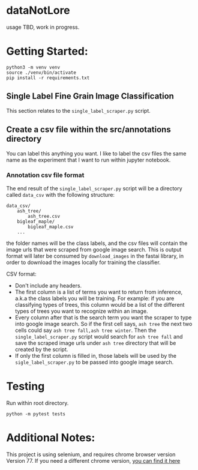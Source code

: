 # dataNotLore
usage TBD, work in progress.

# Getting Started:
```
python3 -m venv venv
source ./venv/bin/activate
pip install -r requirements.txt
```

## Single Label Fine Grain Image Classification

This section relates to the `single_label_scraper.py` script.

## Create a csv file within the src/annotations directory

You can label this anything you want. I like to label the csv files the same name as the experiment that I want to run within jupyter notebook.

### Annotation csv file format

The end result of the `single_label_scraper.py` script will be a directory called `data_csv` with the following structure:

```
data_csv/
    ash_tree/
        ash_tree.csv
    bigleaf_maple/
        bigleaf_maple.csv
    ...
```

the folder names will be the class labels, and the csv files will contain the image urls that were scraped from google image search. This is output format will later be consumed by `download_images` in the fastai library, in order to download the images locally for training the classifier.

CSV format:
- Don't include any headers.
- The first column is a list of terms you want to return from inference, a.k.a the class labels you will be training. For example: if you are classifying types of trees, this column would be a list of the different types of trees you want to recognize within an image.
- Every column after that is the search term you want the scraper to type into google image search. So if the first cell says, `ash tree` the next two cells could say `ash tree fall,ash tree winter`. Then the `single_label_scraper.py` script would search for `ash tree fall` and save the scraped image urls under `ash tree` directory that will be created by the script. 
- If only the first column is filled in, those labels will be used by the `sigle_label_scraper.py` to be passed into google image search.

# Testing
Run within root directory.
```
python -m pytest tests
```

# Additional Notes:
This project is using selenium, and requires chrome browser version Version 77. If you need a different chrome version, [you can find it here](https://sites.google.com/a/chromium.org/chromedriver/downloads)
